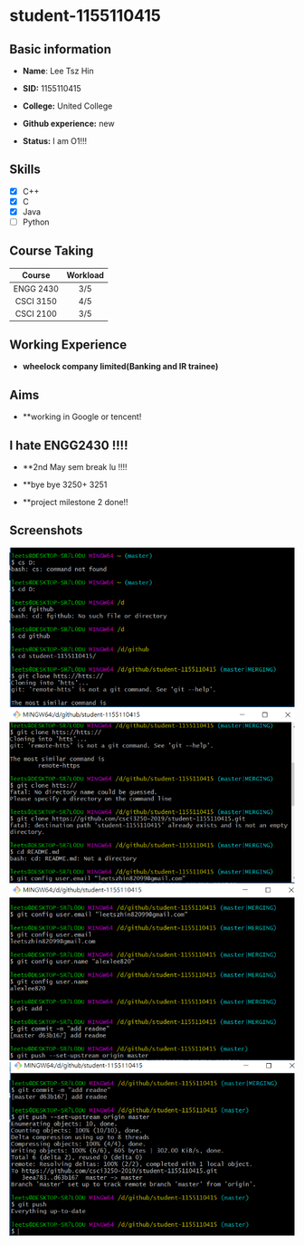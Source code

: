 # student-1155110415
## Basic information

* **Name**: Lee Tsz Hin

* **SID:** 1155110415

* **College:** United College

* **Github experience:** new

* **Status:** I am O1!!!

## Skills

- [x] C++
- [x] C
- [x] Java
- [ ] Python

## Course Taking

|  Course   | Workload  |   
| :-------: | :--------:|
| ENGG 2430 |    3/5    |
| CSCI 3150 |    4/5    |
| CSCI 2100 |    3/5    |


## Working Experience

* **wheelock company limited(Banking and IR trainee)**

## Aims

* **working in Google or tencent!

## I hate ENGG2430 !!!!

* **2nd May sem break lu !!!!

* **bye bye 3250+ 3251 

* **project milestone 2 done!!
## Screenshots
![](https://github.com/csci3250-2019/student-1155110415/blob/master/github1.PNG)
![](https://github.com/csci3250-2019/student-1155110415/blob/master/github2.png)
![](https://github.com/csci3250-2019/student-1155110415/blob/master/github3.png)
![](https://github.com/csci3250-2019/student-1155110415/blob/master/github4.png)





